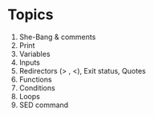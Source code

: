 # Topics

1. She-Bang & comments
2. Print
3. Variables
4. Inputs 
5. Redirectors (> , <), Exit status, Quotes 
6. Functions 
7. Conditions 
8. Loops
9. SED command  